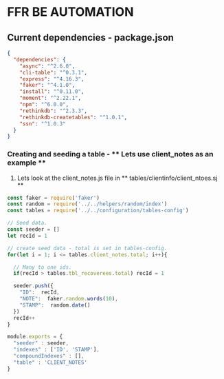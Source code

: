 # FFR BE AUTOMATION

## Current dependencies - package.json
```json
{
  "dependencies": {
    "async": "^2.6.0",
    "cli-table": "^0.3.1",
    "express": "^4.16.3",
    "faker": "^4.1.0",
    "install": "^0.11.0",
    "moment": "^2.22.1",
    "npm": "^6.0.0",
    "rethinkdb": "^2.3.3",
    "rethinkdb-createtables": "^1.0.1",
    "ssn": "^1.0.3"
  }
}
```

### Creating and seeding a table - ** Lets use client_notes as an example **

1. Lets look at the client_notes.js file in ** tables/clientinfo/client_ntoes.sj **

```javascript
const faker = require('faker')
const random = require('../../helpers/random/index')
const tables = require('../../configuration/tables-config')

// Seed data.
const seeder = []
let recId = 1

// create seed data - total is set in tables-config.
for(let i = 1; i <= tables.client_notes.total; i++){

  // Many to one ids.
  if(recId > tables.tbl_recoverees.total) recId = 1

  seeder.push({
    "ID":  recId,
    "NOTE":  faker.random.words(10),
    "STAMP":  random.date()
  })
  recId++
}

module.exports = {
  "seeder" : seeder,
  "indexes" : ['ID', 'STAMP'],
  "compoundIndexes" : [],
  "table" : 'CLIENT_NOTES'
}

```
